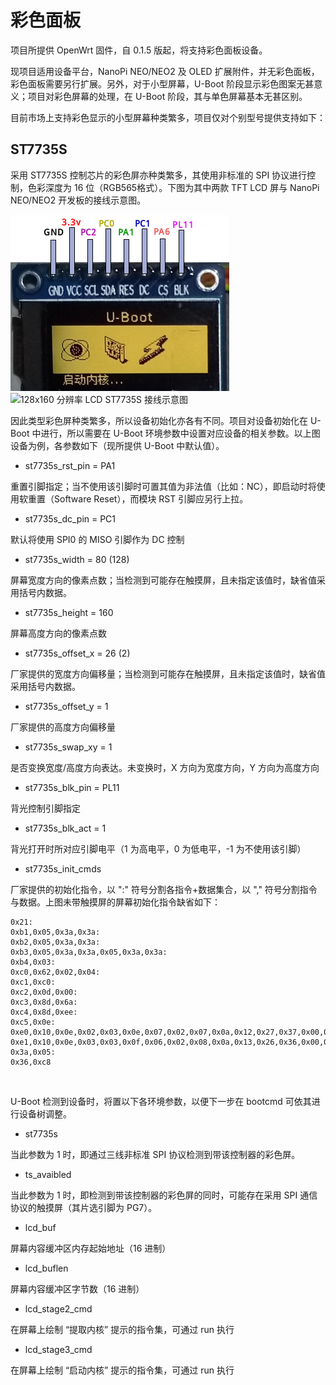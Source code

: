 # 彩色面板

项目所提供 OpenWrt 固件，自 0.1.5 版起，将支持彩色面板设备。

现项目适用设备平台，NanoPi NEO/NEO2 及 OLED 扩展附件，并无彩色面板，彩色面板需要另行扩展。另外，对于小型屏幕，U-Boot 阶段显示彩色图案无甚意义；项目对彩色屏幕的处理，在 U-Boot 阶段，其与单色屏幕基本无甚区别。

目前市场上支持彩色显示的小型屏幕种类繁多，项目仅对个别型号提供支持如下：

## ST7735S

采用 ST7735S 控制芯片的彩色屏亦种类繁多，其使用非标准的 SPI 协议进行控制，色彩深度为 16 位（RGB565格式）。下图为其中两款 TFT LCD 屏与 NanoPi NEO/NEO2 开发板的接线示意图。

![80x160 分辨率 LCD ST7735S 接线示意图](images/lcd_st7735s_jointed.png)
![128x160 分辨率 LCD ST7735S 接线示意图](images/lcd_st7735s_xpt2046_jointed.png)

因此类型彩色屏种类繁多，所以设备初始化亦各有不同。项目对设备初始化在 U-Boot 中进行，所以需要在 U-Boot 环境参数中设置对应设备的相关参数。以上图设备为例，各参数如下（现所提供 U-Boot 中默认值）。

* st7735s_rst_pin = PA1

重置引脚指定；当不使用该引脚时可置其值为非法值（比如：NC），即启动时将使用软重置（Software Reset），而模块 RST 引脚应另行上拉。

* st7735s_dc_pin = PC1

默认将使用 SPI0 的 MISO 引脚作为 DC 控制

* st7735s_width = 80 (128)

屏幕宽度方向的像素点数；当检测到可能存在触摸屏，且未指定该值时，缺省值采用括号内数据。

* st7735s_height = 160

屏幕高度方向的像素点数

* st7735s_offset_x = 26 (2)

厂家提供的宽度方向偏移量；当检测到可能存在触摸屏，且未指定该值时，缺省值采用括号内数据。

* st7735s_offset_y = 1

厂家提供的高度方向偏移量

* st7735s_swap_xy = 1

是否变换宽度/高度方向表达。未变换时，X 方向为宽度方向，Y 方向为高度方向

* st7735s_blk_pin = PL11

背光控制引脚指定

* st7735s_blk_act = 1

背光打开时所对应引脚电平（1 为高电平，0 为低电平，-1 为不使用该引脚）

* st7735s_init_cmds

厂家提供的初始化指令，以 ":" 符号分割各指令+数据集合，以 "," 符号分割指令与数据。上图未带触摸屏的屏幕初始化指令缺省如下：

	0x21:
	0xb1,0x05,0x3a,0x3a:
	0xb2,0x05,0x3a,0x3a:
	0xb3,0x05,0x3a,0x3a,0x05,0x3a,0x3a:
	0xb4,0x03:
	0xc0,0x62,0x02,0x04:
	0xc1,0xc0:
	0xc2,0x0d,0x00:
	0xc3,0x8d,0x6a:
	0xc4,0x8d,0xee:
	0xc5,0x0e:
	0xe0,0x10,0x0e,0x02,0x03,0x0e,0x07,0x02,0x07,0x0a,0x12,0x27,0x37,0x00,0x0d,0x0e,0x10:
	0xe1,0x10,0x0e,0x03,0x03,0x0f,0x06,0x02,0x08,0x0a,0x13,0x26,0x36,0x00,0x0d,0x0e,0x10:
	0x3a,0x05:
	0x36,0xc8

<br>

U-Boot 检测到设备时，将置以下各环境参数，以便下一步在 bootcmd 可依其进行设备树调整。

* st7735s

当此参数为 1 时，即通过三线非标准 SPI 协议检测到带该控制器的彩色屏。

* ts_avaibled

当此参数为 1 时，即检测到带该控制器的彩色屏的同时，可能存在采用 SPI 通信协议的触摸屏（其片选引脚为 PG7）。

* lcd_buf

屏幕内容缓冲区内存起始地址（16 进制）

* lcd_buflen

屏幕内容缓冲区字节数（16 进制）

* lcd_stage2_cmd

在屏幕上绘制 “提取内核” 提示的指令集，可通过 run 执行

* lcd_stage3_cmd

在屏幕上绘制 “启动内核” 提示的指令集，可通过 run 执行


